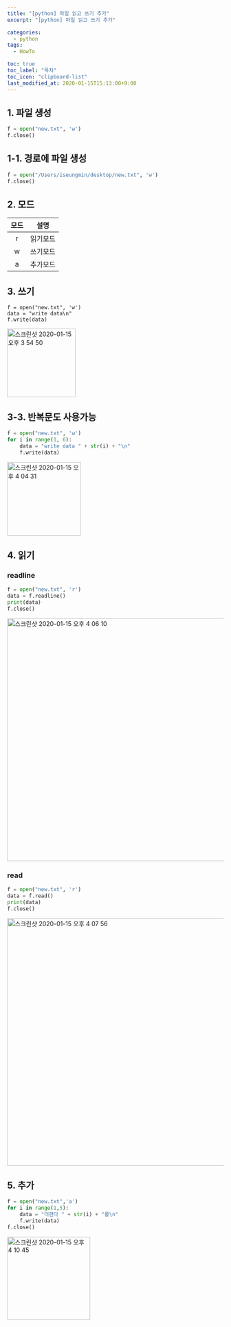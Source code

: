 ```yaml
---
title: "[python] 파일 읽고 쓰기 추가"
excerpt: "[python] 파일 읽고 쓰기 추가"

categories:
  - python
tags:
  - HowTo

toc: true
toc_label: "목차"
toc_icon: "clipboard-list"
last_modified_at: 2020-01-15T15:13:00+9:00
---
```


## 1. 파일 생성

```python
f = open("new.txt", 'w')
f.close()
```

## 1-1. 경로에 파일 생성
```python
f = open("/Users/iseungmin/desktop/new.txt", 'w')
f.close()
```

## 2. 모드

|모드|설명|
|:----:|:----:|
|r|읽기모드|
|w|쓰기모드|
|a|추가모드|

## 3. 쓰기

```
f = open("new.txt", 'w')
data = "write data\n"
f.write(data)
```
<img width="159" alt="스크린샷 2020-01-15 오후 3 54 50" src="https://user-images.githubusercontent.com/20227720/72411941-73cf6e80-37af-11ea-947d-82c49d2832e1.png">

## 3-3. 반복문도 사용가능
```python
f = open("new.txt", 'w')
for i in range(1, 6):
    data = "write data " + str(i) + "\n"
    f.write(data)
```
<img width="171" alt="스크린샷 2020-01-15 오후 4 04 31" src="https://user-images.githubusercontent.com/20227720/72412458-b9406b80-37b0-11ea-9e20-52ab9f789335.png">

## 4. 읽기

### readline
```python
f = open("new.txt", 'r')
data = f.readline()
print(data)
f.close()
```
<img width="564" alt="스크린샷 2020-01-15 오후 4 06 10" src="https://user-images.githubusercontent.com/20227720/72412555-f573cc00-37b0-11ea-8785-cabf501a7c2f.png">


### read
```python
f = open("new.txt", 'r')
data = f.read()
print(data)
f.close()
```
<img width="575" alt="스크린샷 2020-01-15 오후 4 07 56" src="https://user-images.githubusercontent.com/20227720/72412642-34098680-37b1-11ea-84b8-6d350ac2272f.png">

## 5. 추가

```python
f = open("new.txt",'a')
for i in range(1,5):
    data = "더한다 " + str(i) + "를\n"
    f.write(data)
f.close()
```
<img width="193" alt="스크린샷 2020-01-15 오후 4 10 45" src="https://user-images.githubusercontent.com/20227720/72412790-9c586800-37b1-11ea-9251-cff69941e4d5.png">
